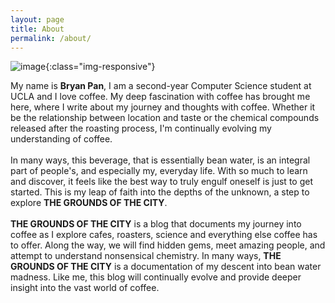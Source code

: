 ```yaml
---
layout: page
title: About
permalink: /about/
---
```


![image](/blog/assets/images/about-profile.jpg){:class="img-responsive"} 

My name is **Bryan Pan**, I am a second-year Computer Science student at UCLA and I love coffee. My deep fascination with coffee has brought me here, where I write about my journey and thoughts with coffee. Whether it be the relationship between location and taste or the chemical compounds released after the roasting process, I'm continually evolving my understanding of coffee. 
<br/>
<br/>
In many ways, this beverage, that is essentially bean water, is an integral part of people's, and especially my, everyday life. With so much to learn and discover, it feels like the best way to truly engulf oneself is just to get started. This is my leap of faith into the depths of the unknown, a step to explore **THE GROUNDS OF THE CITY**.
<br/>
<br/>
**THE GROUNDS OF THE CITY** is a blog that documents my journey into coffee as I explore cafes, roasters, science and everything else coffee has to offer. Along the way, we will find hidden gems, meet amazing people, and attempt to understand nonsensical chemistry. In many ways, **THE GROUNDS OF THE CITY** is a documentation of my descent into bean water madness. Like me, this blog will continually evolve and provide deeper insight into the vast world of coffee.
